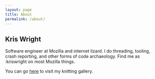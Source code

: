 ```yaml
---
layout: page
title: About
permalink: /about/
---
```


## Kris Wright ##

Software engineer at Mozilla and internet lizard. I do threading, tooling, crash reporting, and other forms of code archaeology. Find me as :kriswright on most Mozilla things.

You can go [here](https://krispyfries.neocities.org/me-knits.html) to visit my knitting gallery.
